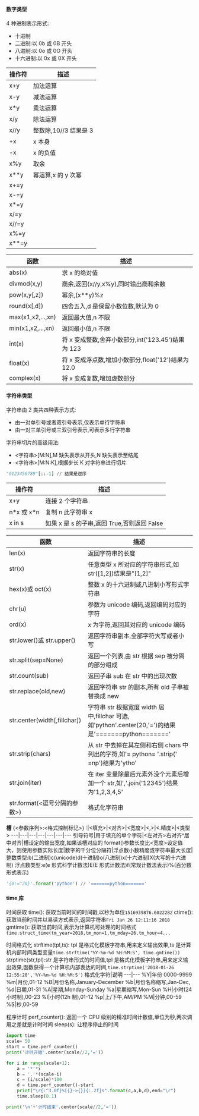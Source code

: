 #### 数字类型

4 种进制表示形式:

- 十进制
- 二进制:以 0b 或 0B 开头
- 八进制:以 0o 或 0O 开头
- 十六进制:以 0x 或 0X 开头

| 操作符  | 描述                  |
| ------- | --------------------- |
| x+y     | 加法运算              |
| x-y     | 减法运算              |
| x\*y    | 乘法运算              |
| x/y     | 除法运算              |
| x//y    | 整数除,10//3 结果是 3 |
| +x      | x 本身                |
| -x      | x 的负值              |
| x%y     | 取余                  |
| x\*\*y  | 幂运算,x 的 y 次幂    |
| x+=y    |                       |
| x-=y    |                       |
| x\*=y   |                       |
| x/=y    |                       |
| x//=y   |                       |
| x%=y    |                       |
| x\*\*=y |                       |

| 函数              | 描述                                                |
| ----------------- | --------------------------------------------------- |
| abs(x)            | 求 x 的绝对值                                       |
| divmod(x,y)       | 商余,返回(x//y,x%y),同时输出商和余数                |
| pow(x,y[,z])      | 幂余,(x\*\*y)%z                                     |
| round(x[,d])      | 四舍五入,d 是保留小数位数,默认为 0                  |
| max(x1,x2,...,xn) | 返回最大值,n 不限                                   |
| min(x1,x2,...,xn) | 返回最小值,n 不限                                   |
| int(x)            | 将 x 变成整数,舍弃小数部分,int('123.45')结果为 123  |
| float(x)          | 将 x 变成浮点数,增加小数部分,float('12')结果为 12.0 |
| complex(x)        | 将 x 变成复数,增加虚数部分                          |

#### 字符串类型

字符串由 2 类共四种表示方式:

- 由一对单引号或者双引号表示,仅表示单行字符串
- 由一对三单引号或三双引号表示,可表示多行字符串

字符串切片的高级用法:

- <字符串>[M:N],M 缺失表示从开头,N 缺失表示至结尾
- <字符串>[M:N:K],根据步长 K 对字符串进行切片

```python
"0123456789"[::-1] // 结果是逆序
```

| 操作符       | 描述                                        |
| ------------ | ------------------------------------------- |
| x+y          | 连接 2 个字符串                             |
| n\*x 或 x\*n | 复制 n 此字符串 x                           |
| x in s       | 如果 x 是 s 的子串,返回 True,否则返回 False |

| 函数                         | 描述                                                                                                       |
| ---------------------------- | ---------------------------------------------------------------------------------------------------------- |
| len(x)                       | 返回字符串的长度                                                                                           |
| str(x)                       | 任意类型 x 所对应的字符串形式,如 str([1,2])结果是"[1,2]"                                                   |
| hex(x)或 oct(x)              | 整数 x 的十六进制或八进制小写形式字符串                                                                    |
| chr(u)                       | 参数为 unicode 编码,返回编码对应的字符                                                                     |
| ord(x)                       | x 为字符,返回其对应的 unicode 编码                                                                         |
| str.lower()或 str.upper()    | 返回字符串副本,全部字符大写或者小写                                                                        |
| str.split(sep=None)          | 返回一个列表,由 str 根据 sep 被分隔的部分组成                                                              |
| str.count(sub)               | 返回子串 sub 在 str 中的出现次数                                                                           |
| str.replace(old,new)         | 返回字符串 str 的副本,所有 old 子串被替换成 new                                                            |
| str.center(width[,fillchar]) | 字符串 str 根据宽度 width 居中,fillchar 可选,如'python'.center(20,'=')的结果是'\=\=\=\=\=\==python=======' |
| str.strip(chars)             | 从 str 中去掉在其左侧和右侧 chars 中列出的字符,如'= python= '.strip(' =np')结果为'ytho'                    |
| str.join(iter)               | 在 iter 变量除最后元素外没个元素后增加一个 str,如','.join('12345')结果为'1,2,3,4,5'                        |
| str.format(<逗号分隔的参数>) | 格式化字符串                                                                                               |

**槽**
{<参数序列>:<格式控制标记>}
:|<填充>|<对齐>|<宽度>|<,>|<.精度>|<类型>
---|---|---|---|---|---|---
引导符号|用于填充的单个字符|<左对齐>右对齐^居中对齐|槽设定的输出宽度,如果该槽对应的 format()参数长度比<宽度>设定值大，则使用参数实际长度|数字的千分位分隔符|浮点数小数精度或字符串最大长度|整数类型:b(二进制)c(unicode)d(十进制)o(八进制)x(十六进制)X(大写的十六进制) 浮点数类型:e(e 形式科学计数法)E(E 形式计数法)f(常规计数法表示)%(百分数形式表示)

```python
'{0:=^20}'.format('python') // '=======python======='
```

#### time 库

时间获取
time(): 获取当前时间的时间戳,以秒为单位`1516939876.6022282`
ctime(): 获取当前时间并以易读方式表示,返回字符串`Fri Jan 26 12:11:16 2018`
gmtime(): 获取当前时间,表示为计算机可处理的时间格式`time.struct_time(tm_year=2018,tm_mon=1,tm_mday=26,tm_hour=4...`

时间格式化
strftime(tpl,ts): tpl 是格式化模板字符串,用来定义输出效果,ts 是计算机内部时间类型变量`time.strftime('%Y-%m-%d %H:%M:S', time.gmtime())`
strptime(str,tpl):str 是字符串形式的时间值,tpl 是格式化模板字符串,用来定义输出效果,函数获得一个计算机内部表达的时间,`time.strptime('2018-01-26 12:55:20','%Y-%m-%d %H:%M:S')`
格式化字符|说明
---|---
%Y|年份 0000-9999
%m|月份,01-12
%B|月份名称,January-December
%b|月份名称缩写,Jan-Dec,
%d|日期,01-31
%A|星期,Monday-Sunday
%a|星期缩写,Mon-Sun
%H|小时(24 小时制),00-23
%I|小时(12h 制),01-12
%p|上/下午,AM/PM
%M|分钟,00-59
%S|秒,00-59

程序计时
perf_counter(): 返回一个 CPU 级别的精准时间计数值,单位为秒,两次调用之差就是计时时间
sleep(s): 让程序停止的时间

```python
import time
scale= 50
start = time.perf_counter()
print('计时开始'.center(scale//2,'='))

for i in range(scale+1):
    a = '*'*i
    b = '.'*(scale-i)
    c = (i/scale)*100
    d = time.perf_counter()-start
    print("\r{:^3.0f}%[{}->{}]{:.2f}s".format(c,a,b,d),end="\r")
    time.sleep(0.1)

print('\n'+'计时结束'.center(scale//2,'='))
```
